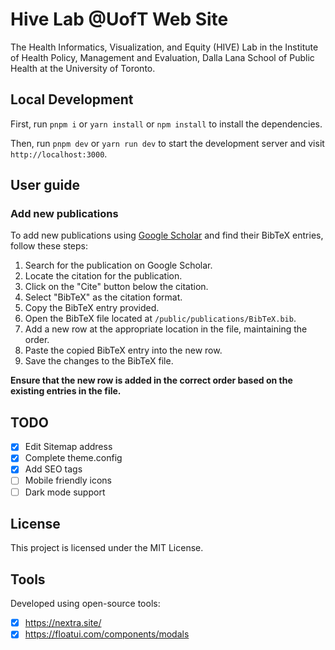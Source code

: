 # Hive Lab @UofT Web Site

The Health Informatics, Visualization, and Equity (HIVE) Lab in the Institute of Health Policy, Management and Evaluation, Dalla Lana School of Public Health at the University of Toronto.

## Local Development

First, run `pnpm i` or `yarn install` or `npm install` to install the dependencies.

Then, run `pnpm dev` or `yarn run dev` to start the development server and visit `http://localhost:3000`.

## User guide 

### Add new publications

To add new publications using [Google Scholar](https://scholar.google.com/) and find their BibTeX entries, follow these steps:

1. Search for the publication on Google Scholar.
2. Locate the citation for the publication.
3. Click on the "Cite" button below the citation.
4. Select "BibTeX" as the citation format.
5. Copy the BibTeX entry provided.
6. Open the BibTeX file located at `/public/publications/BibTeX.bib`.
7. Add a new row at the appropriate location in the file, maintaining the order.
8. Paste the copied BibTeX entry into the new row.
9. Save the changes to the BibTeX file.

**Ensure that the new row is added in the correct order based on the existing entries in the file.**

## TODO

- [x] Edit Sitemap address
- [x] Complete theme.config
- [x] Add SEO tags
- [ ] Mobile friendly icons
- [ ] Dark mode support

## License

This project is licensed under the MIT License.

## Tools

Developed using open-source tools:

- [X] https://nextra.site/
- [X] https://floatui.com/components/modals
